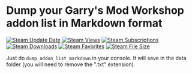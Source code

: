 # Dump your Garry's Mod Workshop addon list in Markdown format

[![Steam Update Date](https://img.shields.io/steam/update-date/2443976641?logo=steam)](https://steamcommunity.com/sharedfiles/filedetails/?id=2443976641)
[![Steam Views](https://img.shields.io/steam/views/2443976641?logo=steam)](https://steamcommunity.com/sharedfiles/filedetails/?id=2443976641)
[![Steam Subscriptions](https://img.shields.io/steam/subscriptions/2443976641?logo=steam)](https://steamcommunity.com/sharedfiles/filedetails/?id=2443976641)
[![Steam Downloads](https://img.shields.io/steam/downloads/2443976641?logo=steam)](https://steamcommunity.com/sharedfiles/filedetails/?id=2443976641)
[![Steam Favorites](https://img.shields.io/steam/favorites/2443976641?logo=steam)](https://steamcommunity.com/sharedfiles/filedetails/?id=2443976641)
[![Steam File Size](https://img.shields.io/steam/size/2443976641?logo=steam)](https://steamcommunity.com/sharedfiles/filedetails/?id=2443976641)

Just do `dump_addon_list_markdown` in your console.
It will save in the data folder (you will need to remove the ".txt" extension).
